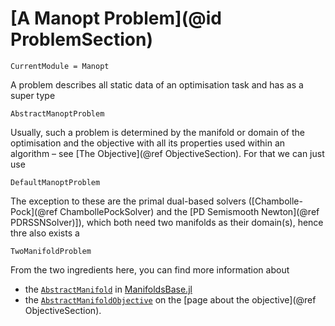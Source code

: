 # [A Manopt Problem](@id ProblemSection)

```@meta
CurrentModule = Manopt
```

A problem describes all static data of an optimisation task and has as a super type

```@docs
AbstractManoptProblem
```

Usually, such a problem is determined by the manifold or domain of the optimisation and the objective with all its properties used within an algorithm – see [The Objective](@ref ObjectiveSection). For that we can just use

```@docs
DefaultManoptProblem
```

The exception to these are the primal dual-based solvers ([Chambolle-Pock](@ref ChambollePockSolver) and the [PD Semismooth Newton](@ref PDRSSNSolver)]), which both need two manifolds as their domain(s), hence thre also exists a

```@docs
TwoManifoldProblem
```

From the two ingredients here, you can find more information about
* the [`AbstractManifold`](https://juliamanifolds.github.io/ManifoldsBase.jl/stable/types.html) in [ManifoldsBase.jl](https://juliamanifolds.github.io/ManifoldsBase.jl/stable/)
* the [`AbstractManifoldObjective`](@ref) on the [page about the objective](@ref ObjectiveSection).